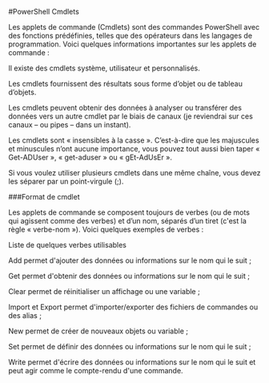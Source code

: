 #PowerShell Cmdlets 

 

Les applets de commande (Cmdlets) sont des commandes PowerShell avec des fonctions prédéfinies, telles que des opérateurs dans les langages de programmation. Voici quelques informations importantes sur les applets de commande : 

Il existe des cmdlets système, utilisateur et personnalisés. 

Les cmdlets fournissent des résultats sous forme d’objet ou de tableau d’objets. 

Les cmdlets peuvent obtenir des données à analyser ou transférer des données vers un autre cmdlet par le biais de canaux (je reviendrai sur ces canaux – ou pipes – dans un instant). 

Les cmdlets sont « insensibles à la casse ». C’est-à-dire que les majuscules et minuscules n’ont aucune importance, vous pouvez tout aussi bien taper « Get-ADUser », « get-aduser » ou « gEt-AdUsEr ». 

Si vous voulez utiliser plusieurs cmdlets dans une même chaîne, vous devez les séparer par un point-virgule (;). 

###Format de cmdlet 

 

Les applets de commande se composent toujours de verbes (ou de mots qui agissent comme des verbes) et d’un nom, séparés d’un tiret (c'est la règle « verbe-nom »). Voici quelques exemples de verbes : 

Liste de quelques verbes utilisables 

Add permet d'ajouter des données ou informations sur le nom qui le suit ; 

Get permet d'obtenir des données ou informations sur le nom qui le suit ; 

Clear permet de réinitialiser un affichage ou une variable ; 

Import et Export permet d'importer/exporter des fichiers de commandes ou des alias ; 

New permet de créer de nouveaux objets ou variable ; 

Set permet de définir des données ou informations sur le nom qui le suit ; 

Write permet d'écrire des données ou informations sur le nom qui le suit et peut agir comme le compte-rendu d'une commande. 
